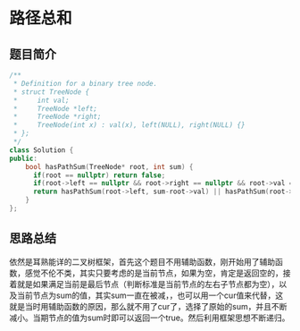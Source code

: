 # 路径总和

## 题目简介

```c++
/**
 * Definition for a binary tree node.
 * struct TreeNode {
 *     int val;
 *     TreeNode *left;
 *     TreeNode *right;
 *     TreeNode(int x) : val(x), left(NULL), right(NULL) {}
 * };
 */
class Solution {
public:
    bool hasPathSum(TreeNode* root, int sum) {
      if(root == nullptr) return false;
      if(root->left == nullptr && root->right == nullptr && root->val == sum) return true;
      return hasPathSum(root->left, sum-root->val) || hasPathSum(root->right,sum-root->val);
    }
};
```

## 思路总结

依然是耳熟能详的二叉树框架，首先这个题目不用辅助函数，刚开始用了辅助函数，感觉不伦不类，其实只要考虑的是当前节点，如果为空，肯定是返回空的，接着就是如果满足当前是最后节点（判断标准是当前节点的左右子节点都为空），以及当前节点为sum的值，其实sum一直在被减，，也可以用一个cur值来代替，这就是当时用辅助函数的原因，那么就不用了cur了，选择了原始的sum，并且不断减小。当期节点的值为sum时即可以返回一个true。然后利用框架思想不断递归。